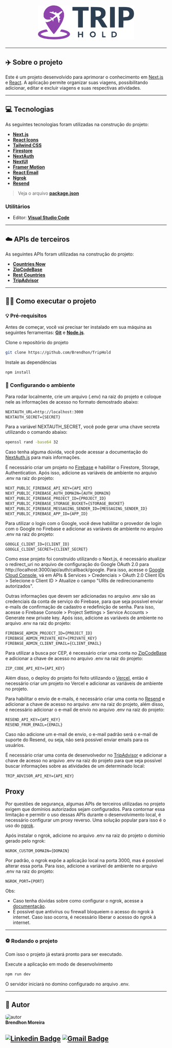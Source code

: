 <h1 align="center">
    <img src="./public/dark-logo.svg" width="300px;" alt="logo"/>
</h1>

---

## ✈️ Sobre o projeto

Este é um projeto desenvolvido para aprimorar o conhecimento em [Next.js](https://nextjs.org/) e [React](https://pt-br.reactjs.org/). A aplicação permite organizar suas viagens, possibilitando adicionar, editar e excluir viagens e suas respectivas atividades.

---

## 💻 Tecnologias

As seguintes tecnologias foram utilizadas na construção do projeto:

- **[Next.js](https://nextjs.org/)**
- **[React Icons](https://react-icons.github.io/react-icons/)**
- **[Tailwind CSS](https://tailwindcss.com/)**
- **[Firestore](https://firebase.google.com/docs/firestore)**
- **[NextAuth](https://next-auth.js.org/)**
- **[NextUI](https://nextui.org/)**
- **[Framer Motion](https://www.framer.com/motion/)**
- **[React Email](https://www.npmjs.com/package/react-email)**
- **[Ngrok](https://ngrok.com/)**
- **[Resend](https://resend.com/)**

> Veja o arquivo  **[package.json](https://github.com/Brendhon/TripHold/blob/main/package.json)**

### Utilitários
- Editor:  **[Visual Studio Code](https://code.visualstudio.com/)**

---

##  ☁️ APIs de terceiros

As seguintes APIs foram utilizadas na construção do projeto:

- **[Countries Now](https://countriesnow.space/)**
- **[ZipCodeBase](https://zipcodebase.com/)**
- **[Rest Countries](https://restcountries.com/)**
- **[TripAdvisor](https://www.tripadvisor.com/developers)**

---

## 👨‍💻 Como executar o projeto

### 💡 Pré-requisitos

Antes de começar, você vai precisar ter instalado em sua máquina as seguintes ferramentas:
**[Git](https://git-scm.com)** e **[Node.js](https://nodejs.org/en/)**.<br> 

Clone o repositório do projeto

```bash
git clone https://github.com/Brendhon/TripHold
```

Instale as dependências

```bash
npm install
```


### 🎲 Configurando o ambiente

Para rodar localmente, crie um arquivo (.env) na raiz do projeto e coloque nele as informações de acesso no formato demostrado abaixo: 

```
NEXTAUTH_URL=http://localhost:3000
NEXTAUTH_SECRET={SECRET}
```

Para a variável NEXTAUTH_SECRET, você pode gerar uma chave secreta utilizando o comando abaixo:

```bash
openssl rand -base64 32
```

Caso tenha alguma dúvida, você pode acessar a documentação do [NextAuth.js](https://next-auth.js.org/getting-started/introduction) para mais informações.

É necessário criar um projeto no [Firebase](https://firebase.google.com/) e habilitar o Firestore, Storage, Authentication. Após isso, adicione as variáveis de ambiente no arquivo .env na raiz do projeto: 

```
NEXT_PUBLIC_FIREBASE_API_KEY={API_KEY}
NEXT_PUBLIC_FIREBASE_AUTH_DOMAIN={AUTH_DOMAIN}
NEXT_PUBLIC_FIREBASE_PROJECT_ID={PROJECT_ID}
NEXT_PUBLIC_FIREBASE_STORAGE_BUCKET={STORAGE_BUCKET}
NEXT_PUBLIC_FIREBASE_MESSAGING_SENDER_ID={MESSAGING_SENDER_ID}
NEXT_PUBLIC_FIREBASE_APP_ID={APP_ID}
```

Para utilizar o login com o Google, você deve habilitar o provedor de login com o Google no Firebase e adicionar as variáveis de ambiente no arquivo .env na raiz do projeto:

``` 
GOOGLE_CLIENT_ID={CLIENT_ID}
GOOGLE_CLIENT_SECRET={CLIENT_SECRET}
```

Como esse projeto foi construído utilizando o Next.js, é necessário atualizar o redirect_uri no arquivo de configuração do Google OAuth 2.0 para http://localhost:3000/api/auth/callback/google. Para isso, acesse o [Google Cloud Console](https://console.cloud.google.com/), vá em APIs & Services > Credenciais > OAuth 2.0 Client IDs > Selecione o Client ID > Atualize o campo "URIs de redirecionamento autorizados". 

Outras informações que devem ser adicionadas no arquivo .env são as credenciais da conta de serviço do Firebase, para que seja possível enviar e-mails de confirmação de cadastro e redefinição de senha. Para isso, acesse o Firebase Console > Project Settings > Service Accounts > Generate new private key. Após isso, adicione as variáveis de ambiente no arquivo .env na raiz do projeto:

```
FIREBASE_ADMIN_PROJECT_ID={PROJECT_ID}
FIREBASE_ADMIN_PRIVATE_KEY={PRIVATE_KEY}
FIREBASE_ADMIN_CLIENT_EMAIL={CLIENT_EMAIL}
```

Para utilizar a busca por CEP, é necessário criar uma conta no [ZipCodeBase](https://app.zipcodebase.com/) e adicionar a chave de acesso no arquivo .env na raiz do projeto:

```
ZIP_CODE_API_KEY={API_KEY}
```

Além disso, o deploy do projeto foi feito utilizando o [Vercel](https://vercel.com/), então é necessário criar um projeto no Vercel e adicionar as variáveis de ambiente no projeto.

Para habilitar o envio de e-mails, é necessário criar uma conta no [Resend](https://resend.com/) e adicionar a chave de acesso no arquivo .env na raiz do projeto, além disso, é necessário adicionar o e-mail de envio no arquivo .env na raiz do projeto:

```
RESEND_API_KEY={API_KEY}
RESEND_FROM_EMAIL={EMAIL}
```

Caso não adicione um e-mail de envio, o e-mail padrão será o e-mail de suporte do Resend, ou seja, não será possível enviar emails para os usuários.

É necessário criar uma conta de desenvolvedor no [TripAdvisor](https://www.tripadvisor.com/developers) e adicionar a chave de acesso no arquivo .env na raiz do projeto para que seja possível buscar informações sobre as atividades de um determinado local:

```
TRIP_ADVISOR_API_KEY={API_KEY}
```

## Proxy

Por questões de segurança, algumas APIs de terceiros utilizadas no projeto exigem que domínios autorizados sejam configurados. Para contornar essa limitação e permitir o uso dessas APIs durante o desenvolvimento local, é necessário configurar um proxy reverso. Uma solução popular para isso é o uso do [ngrok](https://ngrok.com/). 

Após instalar o ngrok, adicione no arquivo .env na raiz do projeto o domínio gerado pelo ngrok:

```
NGROK_CUSTOM_DOMAIN={DOMAIN}
```

Por padrão, o ngrok expõe a aplicação local na porta 3000, mas é possível alterar essa porta. Para isso, adicione a variável de ambiente no arquivo .env na raiz do projeto:

```
NGROK_PORT={PORT}
```

Obs: 
- Caso tenha dúvidas sobre como configurar o ngrok, acesse a [documentação](https://ngrok.com/docs).
- É possível que antivírus ou firewall bloqueiem o acesso do ngrok à internet. Caso isso ocorra, é necessário liberar o acesso do ngrok à internet.

---

### ⚽ Rodando o projeto 


Com isso o projeto já estará pronto para ser executado.

Execute a aplicação em modo de desenvolvimento

```bash
npm run dev
```

O servidor iniciará no domino configurado no arquivo .env.

---

## 👥 Autor
<img style="border-radius: 20%;" src="https://avatars1.githubusercontent.com/u/52840078?s=400&u=67bc81db89b5abf12cf592e0c610426afd3a02f4&v=4" width="120px;" alt="autor"/><br>
**Brendhon Moreira**

[![Linkedin Badge](https://img.shields.io/badge/-Brendhon-blue?style=flat-square&logo=Linkedin&logoColor=white&link=https://www.linkedin.com/in/brendhon-moreira)](https://www.linkedin.com/in/brendhon-moreira)
[![Gmail Badge](https://img.shields.io/badge/-brendhon.e.c.m@gmail.com-c14438?style=flat-square&logo=Gmail&logoColor=white&link=mailto:brendhon.e.c.m@gmail.com)](mailto:brendhon.e.c.m@gmail.com)
---
